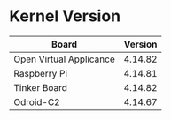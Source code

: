 
# Kernel Version

| Board | Version |
|-------|---------|
| Open Virtual Applicance | 4.14.82 |
| Raspberry Pi | 4.14.81 |
| Tinker Board | 4.14.82 |
| Odroid-C2 | 4.14.67 |
